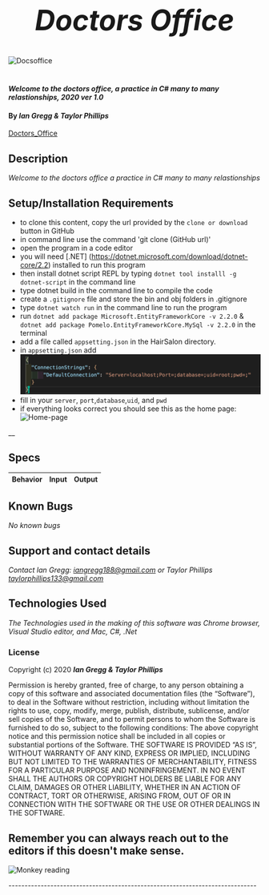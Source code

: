 <h1 align="center"><strong>

# _Doctors Office_ 
</strong></h1>
![Docsoffice](https://media.giphy.com/media/3o6Zt9VzOwpWKY7OyQ/giphy.gif)
<h1 align="center">

#### _Welcome to the doctors office, a practice in C# many to many relastionships, 2020 ver 1.0_

#### By _Ian Gregg & Taylor Phillips_
[Doctors_Office](https://github.com/oldgregg89/DoctorsOffice.solution)

## Description

_Welcome to the doctors office a practice in C# many to many relastionships_

## Setup/Installation Requirements

* to clone this content, copy the url provided by the `clone or download` button in GitHub
* in command line use the command 'git clone (GitHub url)'
* open the program in a code editor
* you will need [.NET] (https://dotnet.microsoft.com/download/dotnet-core/2.2) installed to run this program 
* then install dotnet script REPL by typing `dotnet tool installl -g dotnet-script` in the command line
* type dotnet build in the command line to compile the code
* create a `.gitignore` file and store the bin and obj folders in .gitignore
* type `dotnet watch run` in the command line to run the program
* run `dotnet add package Microsoft.EntityFrameworkCore -v 2.2.0`  &
`dotnet add package Pomelo.EntityFrameworkCore.MySql -v 2.2.0`
in the terminal
* add a file called `appsetting.json` in the HairSalon directory.
* in `appsetting.json` add ![appsetting.json](Assets/setup.png)
* fill in your `server`, `port`,`database`,`uid`, and `pwd`
* if everything looks correct you should see this as the home page: 
![Home-page]()

__

## Specs

| Behavior    | Input | Output |
| :---------- | ----- | -----: |



## Known Bugs

_No known bugs_

## Support and contact details

_Contact Ian Gregg: <iangregg188@gmail.com>
or 
Taylor Phillips <taylorphillips133@gmail.com>_

## Technologies Used

_The Technologies used in the making of this software was Chrome browser, Visual Studio editor, and Mac, C#, .Net_

### License

Copyright (c) 2020 **_Ian Gregg & Taylor Phillips_**

Permission is hereby granted, free of charge, to any person obtaining a copy of this software and associated documentation files (the “Software”), to deal in the Software without restriction, including without limitation the rights to use, copy, modify, merge, publish, distribute, sublicense, and/or sell copies of the Software, and to permit persons to whom the Software is furnished to do so, subject to the following conditions:
The above copyright notice and this permission notice shall be included in all copies or substantial portions of the Software.
THE SOFTWARE IS PROVIDED “AS IS”, WITHOUT WARRANTY OF ANY KIND, EXPRESS OR IMPLIED, INCLUDING BUT NOT LIMITED TO THE WARRANTIES OF MERCHANTABILITY, FITNESS FOR A PARTICULAR PURPOSE AND NONINFRINGEMENT. IN NO EVENT SHALL THE AUTHORS OR COPYRIGHT HOLDERS BE LIABLE FOR ANY CLAIM, DAMAGES OR OTHER LIABILITY, WHETHER IN AN ACTION OF CONTRACT, TORT OR OTHERWISE, ARISING FROM, OUT OF OR IN CONNECTION WITH THE SOFTWARE OR THE USE OR OTHER DEALINGS IN THE SOFTWARE.

## Remember you can always reach out to the editors if this doesn't make sense.
![Monkey reading](https://media.giphy.com/media/SiMcadhDEZDm93GmTL/giphy.gif)
</h1>
-----------------------------------------------------------------------------